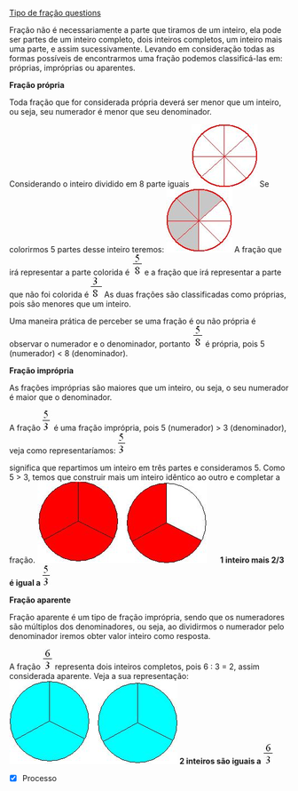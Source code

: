 [Tipo de fração questions](Tipo%20de%20fra%C3%A7%C3%A3o%20questions.md)

Fração não é necessariamente a parte que tiramos de um inteiro, ela pode ser partes de um inteiro completo, dois inteiros completos, um inteiro mais uma parte, e assim sucessivamente. Levando em consideração todas as formas possíveis de encontrarmos uma fração podemos classificá-las em: próprias, impróprias ou aparentes.

**Fração própria**

Toda fração que for considerada própria deverá ser menor que um
inteiro, ou seja, seu numerador é menor que seu denominador.

Considerando o inteiro dividido em 8 parte iguais
![](Imagens/Pasted%20image%2020201019122749.png)
Se colorirmos 5 partes desse inteiro teremos:
![](Imagens/Pasted%20image%2020201019122754.png)
A fração que irá representar a parte colorida é
![](Imagens/Pasted%20image%2020201019122801.png)
e a fração que irá representar a parte que não foi colorida é
![](Imagens/Pasted%20image%2020201019122810.png)
As duas frações são classificadas como próprias, pois são menores que um inteiro.

Uma maneira prática de perceber se uma fração é ou não própria é
observar o numerador e o denominador, portanto
![](Imagens/Pasted%20image%2020201019122819.png) é própria, pois 5 (numerador) < 8 (denominador).

**Fração imprópria**

As frações impróprias são maiores que um inteiro, ou seja, o seu numerador é
maior que o denominador. 

A fração
![](Imagens/Pasted%20image%2020201019122851.png)
é uma fração imprópria, pois 5 (numerador) > 3 (denominador), veja como representaríamos:
![](Imagens/Pasted%20image%2020201019122908.png)

significa que repartimos um inteiro em três partes e consideramos 5. Como 5 > 3, temos que construir mais um inteiro idêntico ao outro e completar a
fração.
![](Imagens/Pasted%20image%2020201019122922.png)
      **1 inteiro mais 2/3 é igual a**
![](Imagens/Pasted%20image%2020201019122930.png)

 **Fração aparente**

Fração aparente é um tipo de fração imprópria, sendo que os numeradores são múltiplos dos denominadores, ou seja, ao dividirmos o numerador pelo denominador iremos obter valor inteiro como resposta.

A fração ![](Imagens/Pasted%20image%2020201019122951.png) representa dois inteiros completos, pois 6 : 3 = 2, assim considerada
aparente. Veja a sua representação:
![](Imagens/Pasted%20image%2020201019123007.png)
 **2 inteiros são iguais a**
![](Imagens/Pasted%20image%2020201019123014.png)

- [x] Processo
